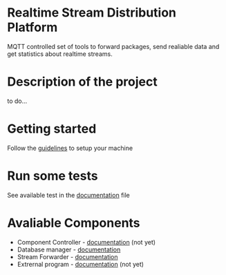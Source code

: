 # Realtime Stream Distribution Platform
MQTT controlled set of tools to forward packages, send realiable data and get statistics about realtime streams.

# Description of the project

to do...

# Getting started

Follow the [guidelines](https://github.com/MARCOS1996/udptools/blob/working/docs/VerneMQsetup.txt) to setup your machine

# Run some tests

See available test in the [documentation](https://github.com/MARCOS1996/udptools/blob/working/docs/tests.md) file

# Avaliable Components

* Component Controller - [documentation](https://github.com/MARCOS1996/udptools/blob/working/docs/ccontroller.md) (not yet)
* Database manager - [documentation](https://github.com/MARCOS1996/udptools/blob/working/docs/dbmanager.md)
* Stream Forwarder - [documentation](https://github.com/MARCOS1996/udptools/blob/working/docs/streamforwarder.md)
* Extrernal program - [documentation](https://github.com/MARCOS1996/udptools/blob/working/docs/streamforwarder.md) (not yet)
